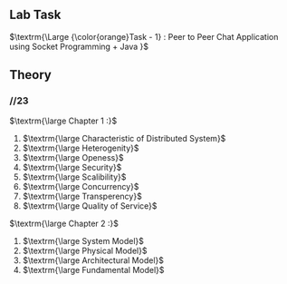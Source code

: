 ## Lab Task
$\textrm{\Large {\color{orange}Task - 1} : Peer to Peer Chat Application using Socket Programming + Java }$

## Theory

### //23
$\textrm{\large Chapter 1 :}$

<ol>
   <li>$\textrm{\large Characteristic of Distributed System}$</li>
   <li>$\textrm{\large Heterogenity}$</li>
   <li>$\textrm{\large Openess}$</li>
   <li>$\textrm{\large Security}$</li>
   <li>$\textrm{\large Scalibility}$</li>
   <li>$\textrm{\large Concurrency}$</li>
   <li>$\textrm{\large Transperency}$</li>
   <li>$\textrm{\large Quality of Service}$</li>
</ol>

$\textrm{\large Chapter 2 :}$
<ol>
   <li>$\textrm{\large System Model}$</li>
   <li>$\textrm{\large Physical Model}$</li>
   <li>$\textrm{\large Architectural Model}$</li>
   <li>$\textrm{\large Fundamental Model}$</li>
</ol>
